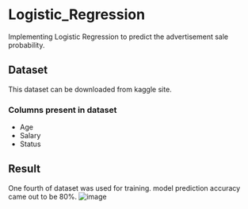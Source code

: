 # Logistic_Regression
Implementing Logistic Regression to predict the advertisement sale probability.

## Dataset
This dataset can be downloaded from kaggle site.

### Columns present in dataset

- Age
- Salary
- Status

## Result
One fourth of dataset was used for training. model prediction accuracy came out to be 80%.
![image](https://user-images.githubusercontent.com/65504875/192146718-fa27a303-79f8-4ab5-a7ce-ac1253015876.png)


